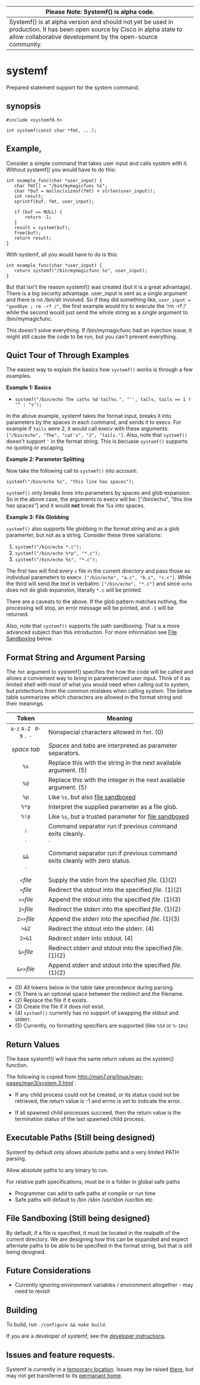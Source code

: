 | Please Note: Systemf() is alpha code. |
| ------------------------------------- |
| Systemf() is at alpha version and should not yet be used in production.  It has been open source by Cisco in alpha state to allow collaborative development by the open-source community. |

# systemf
Prepared statement support for the system command.

## synopsis

    #include <systemf0.h>

    int systemf(const char *fmt, ...);

## Example, 

Consider a simple command that takes user input and calls system with it.  Without systemf() you would have to do this:

```
int example_func(char *user_input) {
   char fmt[] = "/bin/mymagicfunc %s";
   char *buf = malloc(sizeof(fmt) + strlen(user_input));
   int result;
   sprintf(buf, fmt, user_input);

   if (buf == NULL) {
       return -1;
   }
   result = system(buf);
   free(buf);
   return result;
}
```
With systemf, all you would have to do is this:
```
int example_func(char *user_input) {
   return systemf("/bin/mymagicfunc %s", user_input);
}
```

But that isn't the reason systemf() was created (but it is a great advantage).  
There is a big security advantage.  user_input is sent as a single argument and
there is no /bin/sh involved.  So if they did something like, 
`user_input = "goodbye ; rm -rf /"`, the first example would try to execute the 
'rm -rf /' while the second would just send the whole string as a single argument 
to /bin/mymagicfunc.

This doesn't solve everything.  If /bin/mymagicfunc had an injection issue, it might still cause the code to be run, but you can't prevent everything.

## Quict Tour of Through Examples

The easiest way to explain the basics how `systemf()` works is through a few examples.

**Example 1: Basics**

* `systemf("/bin/echo The cat%s %d tail%s.", "'', tails, tails == 1 ? "" : "s");`

In the above example, systemf takes the format input, breaks it into parameters
by the spaces in each command, and sends it to execv.  For example if `tails` 
were 2, it would call execv with these arguments:  
`["/bin/echo", "The", "cat's", "2", "tails."]`.  Also, note that `systemf()` 
doesn't support `'` in the format string.  This is becuase `systemf()` supports
no quoting or escaping.

**Example 2: Parameter Splitting**

Now take the following call to `systemf()` into account:

`systemf("/bin/echo %s", "this line has spaces");`

`systemf()` only breaks lines into parameters by spaces and glob expansion. So in the above case, the arguments to execv will be: ["/bin/echo", "this line has spaces"] and it would **not** break the %s into spaces.

**Example 3: File Globbing**

`systemf()` also supports file globbing in the format string and as a glob paramerter, but not as a string.  Consider these three variations:

1. `systemf("/bin/echo *.c");`
2. `systemf("/bin/echo %*p", "*.c");`
3. `systemf("/bin/echo %s", "*.c");`

The first two will find every `c` file in the current directory and pass those as individual parameters to execv. `["/bin/echo", "a.c", "b.c", "c.c"]`.  While the third will send the text in verbatim: `["/bin/echo", "*.c"]` and since `echo` does not do glob expansion, literally `*.c` will be printed.

There are a caveats to the above.  If the glob pattern matches nothing, the
processing will stop, an error message will be printed, and `-1` will be returned.

Also, note that `systemf()` supports file path sandboxing.  That is a more advanced
subject than this introducton.  For more information see [File Sandboxing](#file-sandboxing-still-being-designed) below.




## Format String and Argument Parsing

The `fmt` argument to systemf() specifies the how the code will be called and 
allows a convenient way to bring in parameterized user input.  Think of it as 
limited shell with most of what you would need when calling out to system, but 
protections from the common mistakes when calling system.  The below table
summarizes which characters are allowed in the format string and their meanings.

| Token        | Meaning |
|:------------:| ------- |
| `a-z` `A-Z` ` 0-9` `.` `-` | Nonspecial characters allowed in `fmt`. (0) |
| *space tab*  | *Spaces* and *tabs* are interpreted as parameter separators. |
| `%s`         | Replace this with the string in the next available argument. (5) |
| `%d`         | Replace this with the integer in the next available argument. (5) |
| `%p`         | Like `%s`, but also [file sandboxed](#file-sandboxing-still-being-designed) |
| `%*p`        | Interpret the supplied parameter as a file glob. |
| `%!p`        | Like `%s`, but a trusted parameter for [file sandboxed](#file-sandboxing-still-being-designed) |
| `;`          | Command separator run if previous command exits cleanly. |
| `|`          | Command separator like `;` but also pipes stdout from prev into stdin |
| `&&`         | Command separator run if previous command exits cleanly with zero status. |
| `||`         | Command separator run if previous command exits cleanly with nonzero status. |
| `<`*file*    | Supply the stdin from the specified *file*. (1)(2) |
| `>`*file*    | Redirect the stdout into the specified *file*. (1)(2) |
| `>>`*file*   | Append the stdout into the specified *file*. (1)(3) |
| `2>`*file*   | Redirect the stderr into the specified *file*. (1)(2) |
| `2>>`*file*  | Append the stderr into the specified *file*. (1)(3) |
| `>&2`        | Redirect the stdout into the stderr. (4) |
| `2>&1`       | Redirect stderr into stdout. (4) |
| `&>`*file*   | Redirect stderr and stdout into the specified *file*. (1)(2) |
| `&>>`*file*  | Append stderr and stdout into the specified *file*. (1)(2) |

- (0) All tokens below in the table take precedence during parsing.
- (1) There is an optional space between the redirect and the filename.
- (2) Replace the file if it exists.
- (3) Create the file if it does not exist.
- (4) `systemf()` currently has no support of swapping the stdout and stderr.
- (5) Currently, no formatting specifiers are supported (like `%5d` or `%-10s`)

## Return Values

The base systemf() will have the same return values as the system() function.

The following is copied from http://man7.org/linux/man-pages/man3/system.3.html :

*  If any child process could not be created, or its status could not
    be retrieved, the return value is -1 and errno is set to indicate
    the error.

*  If all spawned child processes succeed, then the return value is the
    termination status of the last spawned child process.

## Executable Paths (Still being designed)

Systemf by default only allows absolute paths and a very limited PATH parsing.

Allow absolute paths to any binary to run.

For relative path specifications, must be in a folder in global safe paths
* Programmer can add to safe paths at compile or run time
* Safe paths will default to /bin /sbin /usr/sbin /usr/bin etc

## File Sandboxing (Still being designed)

By default, if a file is specified, it must be located in the realpath of the current directory.  We are designing how
this can be expanded and expect alternate paths to be able to be specified in the format string, but that is still being
designed.

## Future Considerations
* Currently ignoring environment variables / environment altogether - may need to revisit

## Building

To build, run `./configure && make build`.

If you are a developer of systemf, see the [developer instructions](DEVELOP.md).

## Issues and feature requests.

Systemf is currently in a [temporary location](https://github.com/yonhan3/systemf). 
Issues may be raised [there](https://github.com/yonhan3/systemf/issues), but may 
not get transferred to its [permanant home](https://github.com/cisco/systemf).